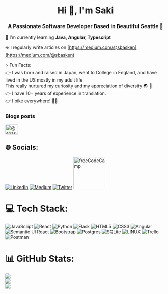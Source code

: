 <h1 align="center">Hi 👋, I'm Saki</h1>
<h3 align="center">A Passionate Software Developer Based in Beautiful Seattle 🗻</h3>

 📝 I’m currently learning **Java, Angular, Typescript**

 ☕️ I regularly write articles on [https://medium.com/@sbasken](https://medium.com/@sbasken)
 
 ⚡️ Fun Facts: <br /> 
     👉 I was born and raised in Japan, went to College in England, and have lived in the US mostly in my adult life.<br />
     This really nurtured my curiosity and my appreciation of diversity 🌏 📝 <br /> 
     👉 I have 10+ years of experience in translation. <br /> 
     👉 I bike everywhere! 🚴‍♀️ <br /> 

### Blogs posts
<!-- BLOG-POST-LIST:START -->
<p align="left">
<a href="https://medium.com/@sbasken" target="blank"><img align="center" src="https://raw.githubusercontent.com/rahuldkjain/github-profile-readme-generator/master/src/images/icons/Social/medium.svg" alt="@sbasken" height="30" width="40" /></a>
</p>
<!-- BLOG-POST-LIST:END -->

## 🌐 Socials:
[![LinkedIn](https://img.shields.io/badge/LinkedIn-%230077B5.svg?logo=linkedin&logoColor=white)](https://www.linkedin.com/in/sakibasken/) [![Medium](https://img.shields.io/badge/Medium-12100E?logo=medium&logoColor=white)](https://medium.com/@sbasken) [![Twitter](https://img.shields.io/badge/Twitter-%231DA1F2.svg?logo=Twitter&logoColor=white)](https://twitter.com/BaskenSaki) 
<a href="https://www.freecodecamp.org/japanese/news/author/saki/"><img src="https://cdn.freecodecamp.org/platform/universal/fcc_primary.svg?logo=freecodecamp&logoColor=white" alt="freeCodeCamp" width="100" /></a>

# 💻 Tech Stack:
![JavaScript](https://img.shields.io/badge/javascript-%23323330.svg?style=for-the-badge&logo=javascript&logoColor=%23F7DF1E) ![React](https://img.shields.io/badge/react-%2320232a.svg?style=for-the-badge&logo=react&logoColor=%2361DAFB) ![Python](https://img.shields.io/badge/python-3670A0?style=for-the-badge&logo=python&logoColor=ffdd54) ![Flask](https://img.shields.io/badge/flask-%23000.svg?style=for-the-badge&logo=flask&logoColor=white) ![HTML5](https://img.shields.io/badge/html5-%23E34F26.svg?style=for-the-badge&logo=html5&logoColor=white) ![CSS3](https://img.shields.io/badge/css3-%231572B6.svg?style=for-the-badge&logo=css3&logoColor=white) ![Angular](https://img.shields.io/badge/angular-%23DD0031.svg?style=for-the-badge&logo=angular&logoColor=white) ![Semantic UI React](https://img.shields.io/badge/Semantic%20UI%20React-%2335BDB2.svg?style=for-the-badge&logo=SemanticUIReact&logoColor=white) ![Bootstrap](https://img.shields.io/badge/bootstrap-%23563D7C.svg?style=for-the-badge&logo=bootstrap&logoColor=white) ![Postgres](https://img.shields.io/badge/postgres-%23316192.svg?style=for-the-badge&logo=postgresql&logoColor=white) ![SQLite](https://img.shields.io/badge/sqlite-%2307405e.svg?style=for-the-badge&logo=sqlite&logoColor=white) ![LINUX](https://img.shields.io/badge/Linux-FCC624?style=for-the-badge&logo=linux&logoColor=black) ![Trello](https://img.shields.io/badge/Trello-%23026AA7.svg?style=for-the-badge&logo=Trello&logoColor=white) ![Postman](https://img.shields.io/badge/Postman-FF6C37?style=for-the-badge&logo=postman&logoColor=white)



# 📊 GitHub Stats:
![](https://github-readme-stats.vercel.app/api?username=sbasken&theme=dark&hide_border=false&include_all_commits=false&count_private=false)<br/>
![](https://github-readme-streak-stats.herokuapp.com/?user=sbasken&theme=dark&hide_border=false)<br/>
![](https://github-readme-stats.vercel.app/api/top-langs/?username=sbasken&theme=dark&hide_border=false&include_all_commits=false&count_private=false&layout=compact)

<!-- Proudly created with GPRM ( https://gprm.itsvg.in ) -->
<!-- 
<p>&nbsp;<img align="center" src="https://github-readme-stats.vercel.app/api?username=sbasken&show_icons=true&locale=en" alt="sbasken" /></p>

<p><img align="center" src="https://github-readme-streak-stats.herokuapp.com/?user=sbasken&" alt="sbasken" /></p> --> 
